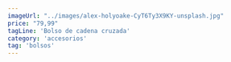 ```yaml
---
imageUrl: "../images/alex-holyoake-CyT6Ty3X9KY-unsplash.jpg"
price: "79,99"
tagLine: 'Bolso de cadena cruzada'
category: 'accesorios'
tag: 'bolsos'
---
```

